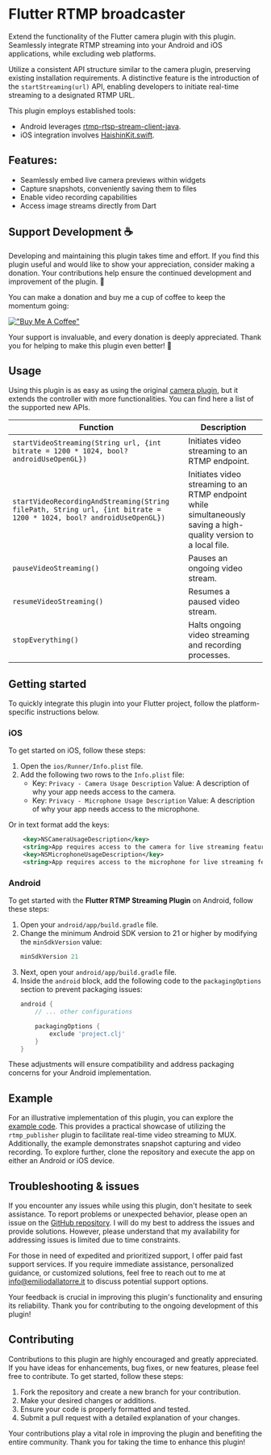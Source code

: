 # Flutter RTMP broadcaster

Extend the functionality of the Flutter camera plugin with this plugin. Seamlessly integrate RTMP streaming into your Android and iOS applications, while excluding web platforms.

Utilize a consistent API structure similar to the camera plugin, preserving existing installation requirements. A distinctive feature is the introduction of the `startStreaming(url)` API, enabling developers to initiate real-time streaming to a designated RTMP URL.

This plugin employs established tools:
- Android leverages [rtmp-rtsp-stream-client-java](https://github.com/pedroSG94/rtmp-rtsp-stream-client-java).
- iOS integration involves [HaishinKit.swift](https://github.com/shogo4405/HaishinKit.swift).

## Features:

- Seamlessly embed live camera previews within widgets
- Capture snapshots, conveniently saving them to files
- Enable video recording capabilities
- Access image streams directly from Dart

## Support Development ☕

Developing and maintaining this plugin takes time and effort. If you find this plugin useful and would like to show your appreciation, consider making a donation. Your contributions help ensure the continued development and improvement of the plugin. 🚀

You can make a donation and buy me a cup of coffee to keep the momentum going:

[!["Buy Me A Coffee"](https://www.buymeacoffee.com/assets/img/custom_images/orange_img.png)](https://www.buymeacoffee.com/emiliodallatorre)

Your support is invaluable, and every donation is deeply appreciated. Thank you for helping to make this plugin even better! 🙏

## Usage

Using this plugin is as easy as using the original [camera plugin](https://pub.dev/packages/camera), but it extends the controller with more functionalities. You can find here a list of the supported new APIs.

| Function | Description |
|----------|-------------|
| `startVideoStreaming(String url, {int bitrate = 1200 * 1024, bool? androidUseOpenGL})` | Initiates video streaming to an RTMP endpoint. |
| `startVideoRecordingAndStreaming(String filePath, String url, {int bitrate = 1200 * 1024, bool? androidUseOpenGL})` | Initiates video streaming to an RTMP endpoint while simultaneously saving a high-quality version to a local file. |
| `pauseVideoStreaming()` | Pauses an ongoing video stream. |
| `resumeVideoStreaming()` | Resumes a paused video stream. |
| `stopEverything()` | Halts ongoing video streaming and recording processes. |

## Getting started

To quickly integrate this plugin into your Flutter project, follow the platform-specific instructions below.

### iOS

To get started on iOS, follow these steps:

1. Open the `ios/Runner/Info.plist` file.
2. Add the following two rows to the `Info.plist` file:
   - Key: `Privacy - Camera Usage Description`
     Value: A description of why your app needs access to the camera.
   - Key: `Privacy - Microphone Usage Description`
     Value: A description of why your app needs access to the microphone.

Or in text format add the keys:

```xml
    <key>NSCameraUsageDescription</key>
    <string>App requires access to the camera for live streaming feature.</string>
    <key>NSMicrophoneUsageDescription</key>
    <string>App requires access to the microphone for live streaming feature.</string>
```

### Android

To get started with the **Flutter RTMP Streaming Plugin** on Android, follow these steps:

1. Open your `android/app/build.gradle` file.
2. Change the minimum Android SDK version to 21 or higher by modifying the `minSdkVersion` value:
   ```groovy
   minSdkVersion 21
   ```
3. Next, open your `android/app/build.gradle` file.
4. Inside the `android` block, add the following code to the `packagingOptions` section to prevent packaging issues:
   ```groovy
   android {
       // ... other configurations

       packagingOptions {
           exclude 'project.clj'
       }
   }
    ```

These adjustments will ensure compatibility and address packaging concerns for your Android implementation.

## Example

For an illustrative implementation of this plugin, you can explore the [example code](https://github.com/emiliodallatorre/flutter_rtmp_broadcaster/tree/master/example). This provides a practical showcase of utilizing the `rtmp_publisher` plugin to facilitate real-time video streaming to MUX. Additionally, the example demonstrates snapshot capturing and video recording. To explore further, clone the repository and execute the app on either an Android or iOS device.

## Troubleshooting & issues

If you encounter any issues while using this plugin, don't hesitate to seek assistance. To report problems or unexpected behavior, please open an issue on the [GitHub repository](https://github.com/emiliodallatorre/flutter_rtmp_broadcaster). I will do my best to address the issues and provide solutions. However, please understand that my availability for addressing issues is limited due to time constraints.

For those in need of expedited and prioritized support, I offer paid fast support services. If you require immediate assistance, personalized guidance, or customized solutions, feel free to reach out to me at [info@emiliodallatorre.it](mailto:info@emiliodallatorre.it) to discuss potential support options.

Your feedback is crucial in improving this plugin's functionality and ensuring its reliability. Thank you for contributing to the ongoing development of this plugin!

## Contributing

Contributions to this plugin are highly encouraged and greatly appreciated. If you have ideas for enhancements, bug fixes, or new features, please feel free to contribute. To get started, follow these steps:

1. Fork the repository and create a new branch for your contribution.
2. Make your desired changes or additions.
3. Ensure your code is properly formatted and tested.
4. Submit a pull request with a detailed explanation of your changes.

Your contributions play a vital role in improving the plugin and benefiting the entire community. Thank you for taking the time to enhance this plugin!
